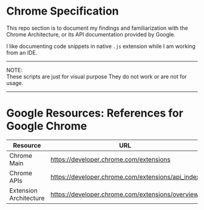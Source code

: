 # Chrome Specification
This repo section is to document my findings and
familiarization with the Chrome Architecture, or
its API documentation provided by Google.

I like documenting code snippets in native `.js`
extension while I am working from an IDE.


***
NOTE:  
    These scripts are just for visual purpose
    They do not work or are not for usage.
***

# Google Resources:  References for Google Chrome
| Resource | URL         |
|----------|-------------|
| Chrome Main | https://developer.chrome.com/extensions|
| Chrome APIs | https://developer.chrome.com/extensions/api_index|
| Extension Architecture | https://developer.chrome.com/extensions/overview |

